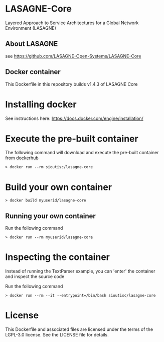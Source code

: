 # LASAGNE-Core
Layered Approach to Service Architectures for a Global Network Environment (LASAGNE)

## About LASAGNE

see https://github.com/LASAGNE-Open-Systems/LASAGNE-Core

## Docker container

This Dockerfile in this repository builds v1.4.3 of LASAGNE Core 

# Installing docker

See instructions here: https://docs.docker.com/engine/installation/

# Execute the pre-built container

The following command will download and execute the pre-built container from dockerhub

```
> docker run --rm sioutisc/lasagne-core
```

# Build your own container

```
> docker build myuserid/lasagne-core
```

## Running your own container

Run the following command 

```
> docker run --rm myuserid/lasagne-core
```

# Inspecting the container

Instead of running the TextParser example, you can 'enter' the container and inspect the source code

Run the following command

```
> docker run --rm --it --entrypoint=/bin/bash sioutisc/lasagne-core
```
# License

This Dockerfile and associated files are licensed under the terms of the LGPL-3.0 license.
See the LICENSE file for details.
